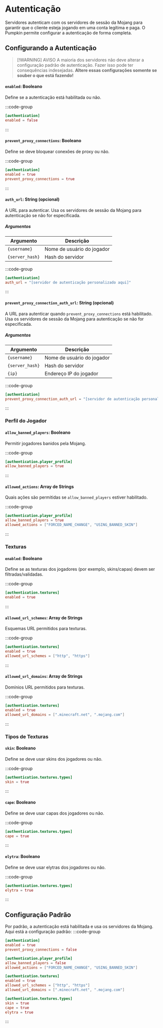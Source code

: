 # Autenticação

Servidores autenticam com os servidores de sessão da Mojang para garantir que o cliente esteja jogando em uma conta legítima e paga. O Pumpkin permite configurar a autenticação de forma completa.

## Configurando a Autenticação

> [!WARNING] AVISO
> A maioria dos servidores não deve alterar a configuração padrão de autenticação. Fazer isso pode ter consequências indesejadas. **Altere essas configurações somente se souber o que está fazendo!**

#### `enabled`: Booleano

Define se a autenticação está habilitada ou não.

:::code-group

```toml [features.toml] {2}
[authentication]
enabled = false
```

:::

#### `prevent_proxy_connections`: Booleano

Define se deve bloquear conexões de proxy ou não.

:::code-group

```toml [features.toml] {3}
[authentication]
enabled = true
prevent_proxy_connections = true
```

:::

#### `auth_url`: String (opcional)

A URL para autenticar. Usa os servidores de sessão da Mojang para autenticação se não for especificada.

##### Argumentos

| Argumento       | Descrição                  |
| --------------- | -------------------------- |
| `{username}`    | Nome de usuário do jogador |
| `{server_hash}` | Hash do servidor           |

:::code-group

```toml [features.toml] {2}
[authentication]
auth_url = "[servidor de autenticação personalizado aqui]"
```

:::

#### `prevent_proxy_connection_auth_url`: String (opcional)

A URL para autenticar quando `prevent_proxy_connections` está habilitado. Usa os servidores de sessão da Mojang para autenticação se não for especificada.

##### Argumentos

| Argumento       | Descrição                  |
| --------------- | -------------------------- |
| `{username}`    | Nome de usuário do jogador |
| `{server_hash}` | Hash do servidor           |
| `{ip}`          | Endereço IP do jogador     |

:::code-group

```toml [features.toml] {2}
[authentication]
prevent_proxy_connection_auth_url = "[servidor de autenticação personalizado aqui]"
```

:::

### Perfil do Jogador

#### `allow_banned_players`: Booleano

Permitir jogadores banidos pela Mojang.

:::code-group

```toml [features.toml] {2}
[authentication.player_profile]
allow_banned_players = true
```

:::

#### `allowed_actions`: Array de Strings

Quais ações são permitidas se `allow_banned_players` estiver habilitado.

:::code-group

```toml [features.toml] {3}
[authentication.player_profile]
allow_banned_players = true
allowed_actions = ["FORCED_NAME_CHANGE", "USING_BANNED_SKIN"]
```

:::

### Texturas

#### `enabled`: Booleano

Define se as texturas dos jogadores (por exemplo, skins/capas) devem ser filtradas/validadas.

:::code-group

```toml [features.toml] {2}
[authentication.textures]
enabled = true
```

:::

#### `allowed_url_schemes`: Array de Strings

Esquemas URL permitidos para texturas.

:::code-group

```toml [features.toml] {3}
[authentication.textures]
enabled = true
allowed_url_schemes = ["http", "https"]
```

:::

#### `allowed_url_domains`: Array de Strings

Domínios URL permitidos para texturas.

:::code-group

```toml [features.toml] {3}
[authentication.textures]
enabled = true
allowed_url_domains = [".minecraft.net", ".mojang.com"]
```

:::

### Tipos de Texturas

#### `skin`: Booleano

Define se deve usar skins dos jogadores ou não.

:::code-group

```toml [features.toml] {3}
[authentication.textures.types]
skin = true
```

:::

#### `cape`: Booleano

Define se deve usar capas dos jogadores ou não.

:::code-group

```toml [features.toml] {3}
[authentication.textures.types]
cape = true
```

:::

#### `elytra`: Booleano

Define se deve usar elytras dos jogadores ou não.

:::code-group

```toml [features.toml] {3}
[authentication.textures.types]
elytra = true
```

:::

## Configuração Padrão

Por padrão, a autenticação está habilitada e usa os servidores da Mojang. Aqui está a configuração padrão:
:::code-group

```toml [features.toml]
[authentication]
enabled = true
prevent_proxy_connections = false

[authentication.player_profile]
allow_banned_players = false
allowed_actions = ["FORCED_NAME_CHANGE", "USING_BANNED_SKIN"]

[authentication.textures]
enabled = true
allowed_url_schemes = ["http", "https"]
allowed_url_domains = [".minecraft.net", ".mojang.com"]

[authentication.textures.types]
skin = true
cape = true
elytra = true
```

:::
